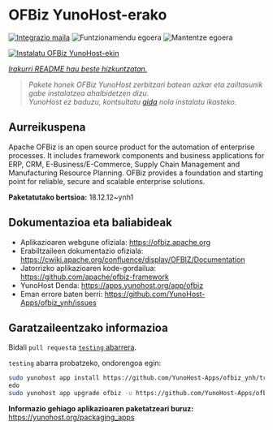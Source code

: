 <!--
Ohart ongi: README hau automatikoki sortu da <https://github.com/YunoHost/apps/tree/master/tools/readme_generator>ri esker
EZ editatu eskuz.
-->

# OFBiz YunoHost-erako

[![Integrazio maila](https://dash.yunohost.org/integration/ofbiz.svg)](https://dash.yunohost.org/appci/app/ofbiz) ![Funtzionamendu egoera](https://ci-apps.yunohost.org/ci/badges/ofbiz.status.svg) ![Mantentze egoera](https://ci-apps.yunohost.org/ci/badges/ofbiz.maintain.svg)

[![Instalatu OFBiz YunoHost-ekin](https://install-app.yunohost.org/install-with-yunohost.svg)](https://install-app.yunohost.org/?app=ofbiz)

*[Irakurri README hau beste hizkuntzatan.](./ALL_README.md)*

> *Pakete honek OFBiz YunoHost zerbitzari batean azkar eta zailtasunik gabe instalatzea ahalbidetzen dizu.*  
> *YunoHost ez baduzu, kontsultatu [gida](https://yunohost.org/install) nola instalatu ikasteko.*

## Aurreikuspena

Apache OFBiz is an open source product for the automation of enterprise processes. It includes framework components and business applications for ERP, CRM, E-Business/E-Commerce, Supply Chain Management and Manufacturing Resource Planning. OFBiz provides a foundation and starting point for reliable, secure and scalable enterprise solutions. 


**Paketatutako bertsioa:** 18.12.12~ynh1

## Dokumentazioa eta baliabideak

- Aplikazioaren webgune ofiziala: <https://ofbiz.apache.org>
- Erabiltzaileen dokumentazio ofiziala: <https://cwiki.apache.org/confluence/display/OFBIZ/Documentation>
- Jatorrizko aplikazioaren kode-gordailua: <https://github.com/apache/ofbiz-framework>
- YunoHost Denda: <https://apps.yunohost.org/app/ofbiz>
- Eman errore baten berri: <https://github.com/YunoHost-Apps/ofbiz_ynh/issues>

## Garatzaileentzako informazioa

Bidali `pull request`a [`testing` abarrera](https://github.com/YunoHost-Apps/ofbiz_ynh/tree/testing).

`testing` abarra probatzeko, ondorengoa egin:

```bash
sudo yunohost app install https://github.com/YunoHost-Apps/ofbiz_ynh/tree/testing --debug
edo
sudo yunohost app upgrade ofbiz -u https://github.com/YunoHost-Apps/ofbiz_ynh/tree/testing --debug
```

**Informazio gehiago aplikazioaren paketatzeari buruz:** <https://yunohost.org/packaging_apps>
